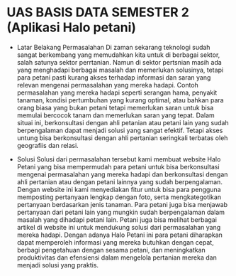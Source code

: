 # UAS BASIS DATA SEMESTER 2 (Aplikasi Halo petani)



- Latar Belakang Permasalahan
  Di zaman sekarang teknologi sudah sangat berkembang yang memudahkan kita untuk di berbagai sektor, salah satunya sektor perrtanian. Namun di sektor pertsnian masih ada yang menghadapi berbagai masalah dan memerlukan solusinya, tetapi para petani pasti kurang akses terhadap informasi dan saran yang relevan mengenai permasalahan yang mereka hadapi. Contoh permasalahan yang mereka hadapi seperti serangan hama, penyakit tanaman, kondisi pertumbuhan yang kurang optimal, atau bahkan para orang biasa yang bukan petani tetapi memerlukan saran untuk bisa memulai bercocok tanam dan memerlukan saran yang tepat. Dalam situai ini, berkonsultasi dengan ahli petanian atau petani lain yang sudah berpengalaman dapat menjadi solusi yang sangat efektif. Tetapi akses untung bisa berkonsultasi dengan ahli pertanian seringkali terbatas oleh geografiis dan relasi.

- Solusi 
  Solusi dari permasalahan tersebut kami membuat website Halo Petani yang bisa mempermudah para petani untuk bisa berkonsultasi mengenai permasalahan yang mereka hadapi dan berkonsultasi dengan ahli pertanian atau dengan petani lainnya yang sudah berpengalaman. Dengan website ini kami menyediakan fitur untuk bisa para pengguna memposting pertanyaan lengkap dengan foto, serta mengkategotikan pertanyaan berdasarkan jenis tanaman. Para petani juga bisa menjawab pertanyaan dari petani lain yang mungkin sudah berpengalaman dalam masalah yang dihadapi petani lain. Petani juga bisa melihat berbagai artikel di website ini untuk mendukung solusi dari permasalahan yang mereka hadapi.
    Dengan adanya Halo Petani ini para petani diharapkan dapat  memperoleh informasi yang mereka butuhkan dengan cepat, berbagi pengetahuan dengan sesama petani, dan meningkatkan produktivitas dan efensiensi dalam mengelola pertanian mereka dan menjadi solusi yang praktis.



  
